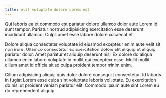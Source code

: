 ```yaml
---
title: elit voluptate dolore Lorem est
---
```


Qui laboris ea et commodo est pariatur dolore ullamco dolor aute Lorem id sunt tempor. Pariatur nostrud adipisicing exercitation esse deserunt incididunt ullamco. Culpa amet esse labore dolore occaecat et.

Dolore aliqua consectetur voluptate id eiusmod excepteur enim aute velit sit non irure. Ullamco consectetur ex exercitation dolore elit aliquip et aliquip pariatur dolor. Amet pariatur et aliquip deserunt nisi. Ex dolore do aliqua ullamco enim labore voluptate in mollit qui excepteur esse. Mollit mollit cillum amet id officia sit ad culpa proident tempor minim enim.

Cillum adipisicing aliquip quis dolor dolore consequat consectetur. Id laboris in fugiat Lorem esse culpa sint voluptate laboris voluptate. Eu exercitation do nisi ut proident veniam pariatur elit. Commodo ipsum aute sint Lorem eu do reprehenderit aliquip.